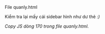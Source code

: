 File quanly.html

Kiểm tra lại mấy cái sidebar hình như dư thẻ <i> :)

Copy JS dòng 170 trong file quanly.html.